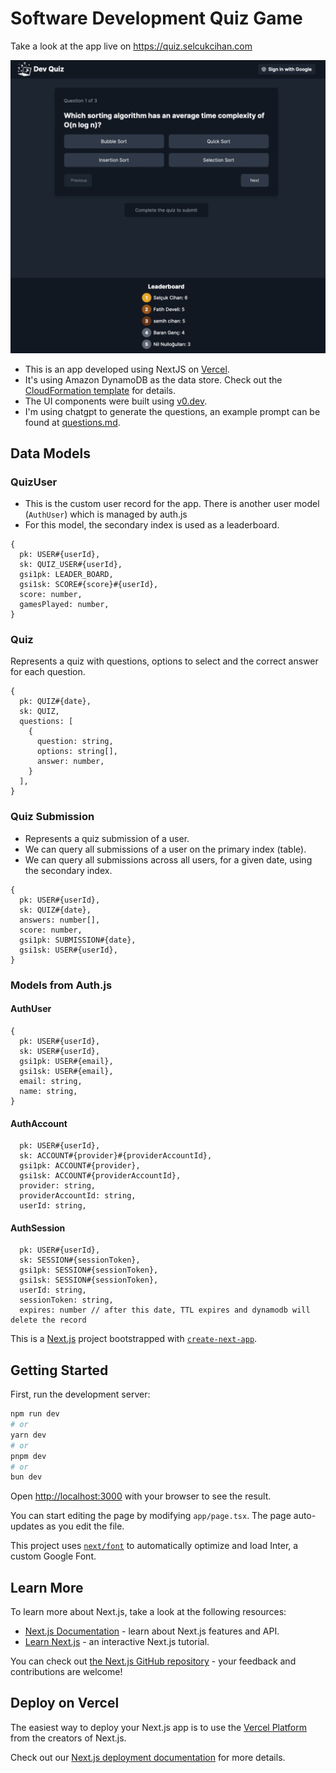 # Software Development Quiz Game

Take a look at the app live on https://quiz.selcukcihan.com

![Software Dev Quiz Screenshot](./public/quiz_screenshot.png)

* This is an app developed using NextJS on [Vercel](https://vercel.com).
* It's using Amazon DynamoDB as the data store. Check out the [CloudFormation template](./aws_cloudformation_template.yaml) for details.
* The UI components were built using [v0.dev](https://v0.dev).
* I'm using chatgpt to generate the questions, an example prompt can be found at [questions.md](./questions.md).

## Data Models

### QuizUser

* This is the custom user record for the app. There is another user model (`AuthUser`) which is managed by auth.js
* For this model, the secondary index is used as a leaderboard.

```
{
  pk: USER#{userId},
  sk: QUIZ_USER#{userId},
  gsi1pk: LEADER_BOARD,
  gsi1sk: SCORE#{score}#{userId},
  score: number,
  gamesPlayed: number,
}
```

### Quiz

Represents a quiz with questions, options to select and the correct answer for each question.

```
{
  pk: QUIZ#{date},
  sk: QUIZ,
  questions: [
    {
      question: string,
      options: string[],
      answer: number,
    }
  ],
}
```

### Quiz Submission

* Represents a quiz submission of a user.
* We can query all submissions of a user on the primary index (table).
* We can query all submissions across all users, for a given date, using the secondary index.

```
{
  pk: USER#{userId},
  sk: QUIZ#{date},
  answers: number[],
  score: number,
  gsi1pk: SUBMISSION#{date},
  gsi1sk: USER#{userId},
}
```

### Models from Auth.js

#### AuthUser

```
{
  pk: USER#{userId},
  sk: USER#{userId},
  gsi1pk: USER#{email},
  gsi1sk: USER#{email},
  email: string,
  name: string,
}
```

#### AuthAccount

```
  pk: USER#{userId},
  sk: ACCOUNT#{provider}#{providerAccountId},
  gsi1pk: ACCOUNT#{provider},
  gsi1sk: ACCOUNT#{providerAccountId},
  provider: string,
  providerAccountId: string,
  userId: string,
```

#### AuthSession

```
  pk: USER#{userId},
  sk: SESSION#{sessionToken},
  gsi1pk: SESSION#{sessionToken},
  gsi1sk: SESSION#{sessionToken},
  userId: string,
  sessionToken: string,
  expires: number // after this date, TTL expires and dynamodb will delete the record
```

This is a [Next.js](https://nextjs.org/) project bootstrapped with [`create-next-app`](https://github.com/vercel/next.js/tree/canary/packages/create-next-app).

## Getting Started

First, run the development server:

```bash
npm run dev
# or
yarn dev
# or
pnpm dev
# or
bun dev
```

Open [http://localhost:3000](http://localhost:3000) with your browser to see the result.

You can start editing the page by modifying `app/page.tsx`. The page auto-updates as you edit the file.

This project uses [`next/font`](https://nextjs.org/docs/basic-features/font-optimization) to automatically optimize and load Inter, a custom Google Font.

## Learn More

To learn more about Next.js, take a look at the following resources:

- [Next.js Documentation](https://nextjs.org/docs) - learn about Next.js features and API.
- [Learn Next.js](https://nextjs.org/learn) - an interactive Next.js tutorial.

You can check out [the Next.js GitHub repository](https://github.com/vercel/next.js/) - your feedback and contributions are welcome!

## Deploy on Vercel

The easiest way to deploy your Next.js app is to use the [Vercel Platform](https://vercel.com/new?utm_medium=default-template&filter=next.js&utm_source=create-next-app&utm_campaign=create-next-app-readme) from the creators of Next.js.

Check out our [Next.js deployment documentation](https://nextjs.org/docs/deployment) for more details.
